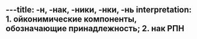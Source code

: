 ---title: -н, -нак, -ники, -нки, -нь
interpretation: 1. ойконимические компоненты, обозначающие принадлежность; 2. нак РПН
---
